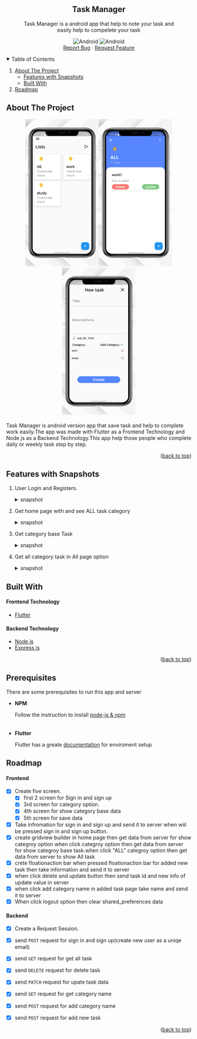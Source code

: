 
<div id="top"></div>
<!-- PROJECT LOGO -->
<br />
<div align="center">

  <!-- <a href="https://github.com/OmarFaruk-0x01/Education-Board-Result" >
    <img src="Frontend/android/app/src/main/res/mipmap-xxxhdpi/ic_launcher.png" alt="Logo" width="130" height="130">
  </a> -->



## **Task Manager**
  <p align="center">
    Task Manager is a android app that help to note your task and<br>easily help to compelete your task 
    <br />
    <div>
  <img src="https://img.shields.io/badge/Android-3DDC84?style=for-the-badge&logo=android&logoColor=white" alt="Android" width="130" height="40" >
      <img src="https://img.shields.io/badge/iOS-000000?style=for-the-badge&logo=ios&logoColor=white" alt="Android" width="130" height="40" >
</div>
    <a href="https://github.com/RootHex200/Fullstack-taskmanager/issues">Report Bug</a>
    ·
    <a href="https://github.com/RootHex200/Fullstack-taskmanager/issues">Request Feature</a>
  </p>

</div>



<!-- TABLE OF CONTENTS -->
<details open >
  <summary style="cursor: pointer;">Table of Contents</summary>
  <ol>
    <li>
      <a href="#about-the-project">About The Project</a>
      <ul>
        <li><a href="#features-with-snapshots">Features with Snapshots</a></li>
        <li><a href="#built-with">Built With</a></li>
      </ul>
    <li><a href="#roadmap">Roadmap</a></li>
   
  </ol>
</details>



<!-- ABOUT THE PROJECT -->
## About The Project
<div align="center">
<img src="https://github.com/RootHex200/RootHex200/blob/main/screen_3.png" width="200" height="400"><img src="https://github.com/RootHex200/RootHex200/blob/main/screen_2.png" width="200" height="400"><img src="https://github.com/RootHex200/RootHex200/blob/main/screen_1.png" width="200" height="400">
</div><br>
Task Manager is android version app that save task and help to complete work easily.The app was made with Flutter as a Frontend Technology and Node js as a Backend Technology.This app help those people who complete daily or weekly task step by step.

<p align="right">(<a href="#top">back to top</a>)</p>

## Features with Snapshots
1. User Login and Registers.
   <details ><summary>snapshot</summary>

   
    <img src="1st.jpg" width="200" height="400" /> <img src="2nd.jpg" width="200" height="400" />

   </details>
2. Get home page with and see ALL task category
   <details ><summary>snapshot</summary>

    <img src="3rd.jpg" width="200" height="400" /> 
   </details>
3. Get category base Task 
   <details ><summary>snapshot</summary>

   <img src="5th.jpg" width="200" height="400" />  <img src="6th.jpg" width="200" height="400" />

   </details>
4. Get all category  task in All page option
   <details ><summary>snapshot</summary>

   <img src="4th.jpg" width="200" height="400" />

   </details>
## Built With 
#### Frontend Technology  
* [Flutter](https://flutter.dev/?gclsrc=ds&gclsrc=ds)

#### Backend Technology  
* [Node js](https://nodejs.org/en/) 
* [Express js](https://expressjs.com/)


<p align="right">(<a href="#top">back to top</a>)</p>


## Prerequisites
There are some prerequisites to run this app and server

* **NPM**
  
  Follow the instruction to install [node-js & npm](https://nodejs.org/de/download/package-manager/)
######
* **Flutter**

  Flutter has a greate [documentation](https://docs.flutter.dev/get-started/install) for enviroment setup 


## Roadmap
#### Frontend
- [x] Create five screen. 
  - [x] first 2 screen for Sign in and sign up 
  - [x] 3rd screen for category option.
  - [x] 4th screen for show category base data
  - [x] 5th screen for save data
- [x] Take infromation for sign in and sign up and send it to server when wiil be pressed sign in and sign up button.
- [x] create gridview builder in home page then  get data from server for show categroy option when click categroy option then get data from server for show categroy base task.when click "ALL" categroy option then get data from server to show All task 
- [x] crete floationaction bar when pressed floationaction bar for added new task then take information and send it to server
- [x] when click delete and update button then send task id and new info of update value in server
- [x] when click add category name in added task page  take name and send it to server
- [x] When click logout option then clear shared_preferences data
#### Backend
- [x] Create a Request Session.
- [x] send `POST` request for sign in and sign up(create new user as a uniqe email)
- [x] send `GET` request for get all task
- [x] send `DELETE` request for delete task 
- [x] send `PATCH` request for upate task data
- [x] send  `GET` request for get category name
- [x] send `POST` request for add category name
- [x] send `POST` request for add new task





<p align="right">(<a href="#top">back to top</a>)</p>
